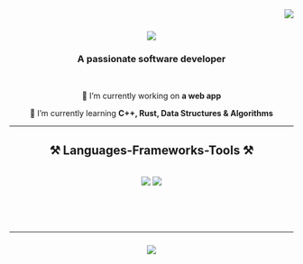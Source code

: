 <img align="right" src="https://visitor-badge.laobi.icu/badge?page_id=Han-Selo.HanSelo" />

<h1 align="center">
    <img src="https://readme-typing-svg.herokuapp.com/?font=Righteous&size=35&center=true&vCenter=true&width=500&height=70&duration=4000&lines=Hi+There!+👋;+I'm+Selahaddin+Inan!;" />
</h1>

<h3 align="center">A passionate software developer</h3>

<br/>

<div align="center">
 
 🔭 I’m currently working on **a web app**
 
 🌱 I’m currently learning **C++, Rust, Data Structures & Algorithms**
 
 </div>
 

 <hr/>
 
<h2 align="center">⚒️ Languages-Frameworks-Tools ⚒️</h2>
<br/>
<div align="center">
    <img src="https://skillicons.dev/icons?i=python,javascript,flask" />
    <img src="https://skillicons.dev/icons?i=react,bootstrap,html,css,vscode,github,figma,git" />
</div>

<br/>


<br/><br/>
<hr/>

<h3 align="center">
    <img src="https://readme-typing-svg.herokuapp.com/?font=Righteous&size=25&center=true&vCenter=true&width=500&height=70&duration=4000&lines=Thanks+for+visiting!+✌️;+Shoot+me+a+message+on+Linkedin :);">
</h3>

<br/>

